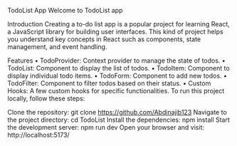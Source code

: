 TodoList App
Welcome to TodoList app  

Introduction
Creating a to-do list app is a popular project for learning React, a JavaScript library for building user interfaces. This kind of project helps you understand key concepts in React such as components, state management, and event handling. 

Features
• TodoProvider: Context provider to manage the state of todos.
• TodoList: Component to display the list of todos.
• TodoItem: Component to display individual todo items.
• TodoForm: Component to add new todos.
• TodoFilter: Component to filter todos based on their status.
• Custom Hooks: A few custom hooks for specific functionalities.
To run this project locally, follow these steps:

Clone the repository: git clone https://github.com/Abdinajib123
Navigate to the project directory: cd TodoList
Install the dependencies: npm install
Start the development server: npm run dev
Open your browser and visit: http://localhost:5173/